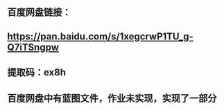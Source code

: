 ## 百度网盘链接：
## https://pan.baidu.com/s/1xegcrwP1TU_g-Q7iTSngpw 
## 提取码：ex8h 
## 百度网盘中有蓝图文件，作业未实现，实现了一部分
